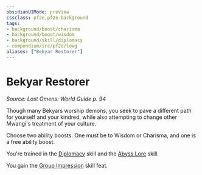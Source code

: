 ```yaml
---
obsidianUIMode: preview
cssclass: pf2e,pf2e-background
tags:
- background/boost/charisma
- background/boost/wisdom
- background/skill/diplomacy
- compendium/src/pf2e/lowg
aliases: ["Bekyar Restorer"]
---
```

# Bekyar Restorer
*Source: Lost Omens: World Guide p. 94*  

Though many Bekyars worship demons, you seek to pave a different path for yourself and your kindred, while also attempting to change other Mwangi's treatment of your culture.

Choose two ability boosts. One must be to Wisdom or Charisma, and one is a free ability boost.

You're trained in the [Diplomacy](compendium/skills.md#Diplomacy) skill and the [Abyss Lore](compendium/skills.md#Lore) skill.

You gain the [Group Impression](compendium/feats/group-impression.md) skill feat.